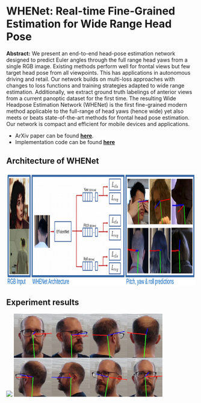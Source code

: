 WHENet: Real-time Fine-Grained Estimation for Wide Range Head Pose
===
**Abstract:** We present an end-to-end head-pose estimation network designed to predict Euler
angles through the full range head yaws from a single RGB image. Existing methods
perform well for frontal views but few target head pose from all viewpoints. This has
applications in autonomous driving and retail. Our network builds on multi-loss approaches
with changes to loss functions and training strategies adapted to wide range
estimation. Additionally, we extract ground truth labelings of anterior views from a
current panoptic dataset for the first time. The resulting Wide Headpose Estimation Network
(WHENet) is the first fine-grained modern method applicable to the full-range of
head yaws (hence wide) yet also meets or beats state-of-the-art methods for frontal head
pose estimation. Our network is compact and efficient for mobile devices and applications.
* ArXiv paper can be found [**here**](https://arxiv.org/abs/2005.10353).
* Implementation code can be found [**here**]()

## Architecture of WHENet
<img src=readme_imgs/README.JPG height="300"/> 

## Experiment results
<img src=readme_imgs/video.gif height="220"/> <img src=readme_imgs/turn.JPG height="220"/> 







